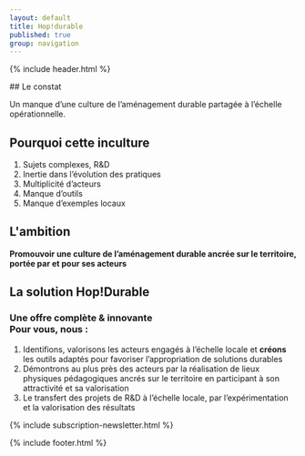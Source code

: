 ```yaml
---
layout: default
title: Hop!durable
published: true
group: navigation
---
```


{% include header.html %}
<section>
<div class="section_content" markdown="1">
## Le constat  

Un manque d’une culture de l’aménagement durable partagée à l’échelle opérationnelle.
</div>
</section>

<section>
<div class="section_content" markdown="1">

## Pourquoi cette inculture

 1. Sujets complexes, R&D  
 2. Inertie dans l’évolution des pratiques  
 3. Multiplicité d’acteurs  
 4. Manque d’outils  
 5. Manque d’exemples locaux 

## L'ambition
**Promouvoir une culture de l’aménagement durable ancrée sur le territoire, portée par et pour ses acteurs**

</div>
</section>

<section>
<div class="section_content" markdown="1">

## La solution Hop!Durable 

### Une offre complète & innovante<br>Pour vous, nous :

 1. Identifions, valorisons les acteurs engagés à l’échelle locale et **créons** les outils adaptés pour favoriser l’appropriation de solutions durables  
 2. Démontrons au plus près des acteurs par la réalisation de lieux physiques pédagogiques ancrés sur le territoire en participant à son attractivité et sa valorisation  
 3. Le transfert des projets de R&D à l’échelle locale, par l’expérimentation et la valorisation des résultats

</div>
</section>
  
<section>
<div class="section_content" markdown="1">

{% include subscription-newsletter.html %}  

</div>  
</section>

{% include footer.html %}